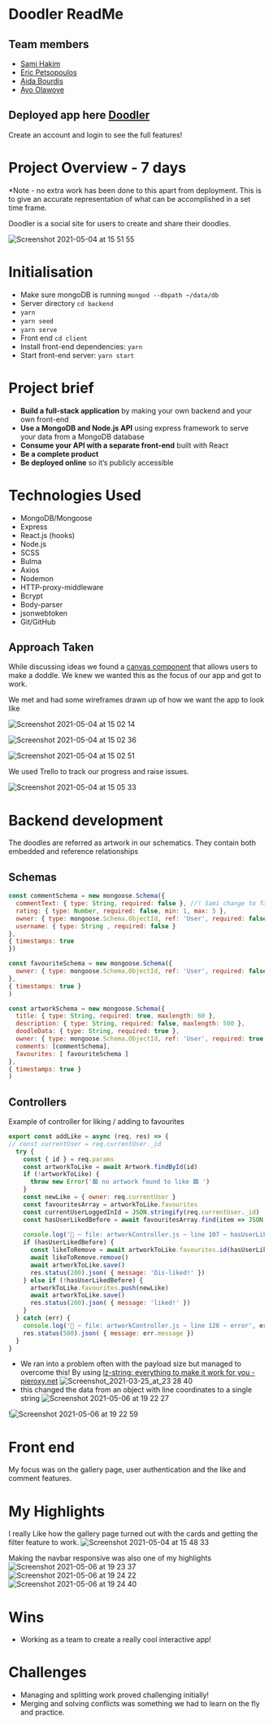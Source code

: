 # Doodler ReadMe 
## Team members
* [Sami Hakim](https://github.com/hamisakim)
* [Eric Petsopoulos](https://github.com/ericpesto)
* [Aida Bourdis](https://github.com/lesroissamusent)
* [Ayo Olawoye](https://github.com/ayoolawoye)

## Deployed app here [Doodler](https://doodler.netlify.app/)
Create an account and login to see the full features! 
# Project Overview - 7 days
*Note - no extra work has been done to this apart from deployment. This is to give an accurate representation of what can be accomplished in a set time frame.

Doodler is a social site for users to create and share their doodles. 

![Screenshot 2021-05-04 at 15 51 55](https://user-images.githubusercontent.com/76621344/117348412-137fa700-aea2-11eb-90ad-4ff23aa95cb2.png)



# Initialisation

* Make sure mongoDB is running  `mongod --dbpath ~/data/db`
* Server directory  `cd backend`
* `yarn`
* `yarn seed`
* `yarn serve`
* Front end  `cd client`
* Install front-end dependencies: `yarn`
* Start front-end server: `yarn start`

# Project brief
* **Build a full-stack application** by making your own backend and your own front-end
* **Use a MongoDB and Node.js API** using express framework to serve your data from a MongoDB database
* **Consume your API with a separate front-end** built with React
* **Be a complete product** 
* **Be deployed online** so it’s publicly accessible
# Technologies Used
* MongoDB/Mongoose
* Express
* React.js (hooks)
* Node.js
* SCSS
* Bulma
* Axios
* Nodemon
* HTTP-proxy-middleware
* Bcrypt
* Body-parser
* jsonwebtoken
* Git/GitHub

## Approach Taken 
While discussing ideas we found a [ canvas component](https://www.npmjs.com/package/react-canvas-draw) that allows users to make a doddle. We knew we wanted this as the focus of our app and got to work. 

We met and had some wireframes drawn up of how we want the app to look like

![Screenshot 2021-05-04 at 15 02 14](https://user-images.githubusercontent.com/76621344/117348437-1a0e1e80-aea2-11eb-8287-a1e3156a1921.png)


![Screenshot 2021-05-04 at 15 02 36](https://user-images.githubusercontent.com/76621344/117348444-1c707880-aea2-11eb-83ee-f096a15ae167.png)


![Screenshot 2021-05-04 at 15 02 51](https://user-images.githubusercontent.com/76621344/117348460-1ed2d280-aea2-11eb-8fda-6d2f6c147547.png)

We used Trello to track our progress and raise issues.

![Screenshot 2021-05-04 at 15 05 33](https://user-images.githubusercontent.com/76621344/117348477-22665980-aea2-11eb-8a7b-09686ee5f6e8.png)



# Backend development
The doodles are referred as artwork in our schematics. They contain both embedded and reference relationships
## Schemas
``` javascript
const commentSchema = new mongoose.Schema({
  commentText: { type: String, required: false }, //! Sami change to false for star rating 
  rating: { type: Number, required: false, min: 1, max: 5 },
  owner: { type: mongoose.Schema.ObjectId, ref: 'User', required: false },
  username: { type: String , required: false }
},
{ timestamps: true
})

const favouriteSchema = new mongoose.Schema({
  owner: { type: mongoose.Schema.ObjectId, ref: 'User', required: false }
},
{ timestamps: true }
)

const artworkSchema = new mongoose.Schema({
  title: { type: String, required: true, maxlength: 60 },
  description: { type: String, required: false, maxlength: 500 },
  doodleData: { type: String, required: true },
  owner: { type: mongoose.Schema.ObjectId, ref: 'User', required: true  },
  comments: [commentSchema],
  favourites: [ favouriteSchema ]
},
{ timestamps: true }
)
```

## Controllers
Example of controller for liking / adding to favourites
``` javascript
export const addLike = async (req, res) => {
// const currentUser = req.currentUser._id
  try {
    const { id } = req.params
    const artworkToLike = await Artwork.findById(id)
    if (!artworkToLike) {
      throw new Error('🟥 no artwork found to like 🟥 ')
    }
    const newLike = { owner: req.currentUser }
    const favouritesArray = artworkToLike.favourites 
    const currentUserLoggedInId = JSON.stringify(req.currentUser._id)
    const hasUserLikedBefore = await favouritesArray.find(item => JSON.stringify(item.owner._id) === currentUserLoggedInId) 
    
    console.log('🐝 ~ file: artworkController.js ~ line 107 ~ hasUserLikedBefore', hasUserLikedBefore)
    if (hasUserLikedBefore) {
      const likeToRemove = await artworkToLike.favourites.id(hasUserLikedBefore._id)
      await likeToRemove.remove()
      await	artworkToLike.save()
      res.status(200).json( { message: 'Dis-liked!' })
    } else if (!hasUserLikedBefore) {
      artworkToLike.favourites.push(newLike)
      await	artworkToLike.save()
      res.status(200).json( { message: 'liked!' })
    }
  } catch (err) {
    console.log('🐝 ~ file: artworkController.js ~ line 128 ~ error', err)
    res.status(500).json( { message: err.message })
  }
}
```
* We ran into a problem often with the payload size but managed to overcome this! By using [lz-string: everything to make it work for you - pieroxy.net](https://pieroxy.net/blog/pages/lz-string/guide.html)
![Screenshot_2021-03-25_at_23 28 40](https://user-images.githubusercontent.com/76621344/117348576-42961880-aea2-11eb-9be7-66f7e35d2cb9.png)
* this changed the data from an object with line coordinates to a single string 
![Screenshot 2021-05-06 at 19 22 27](https://user-images.githubusercontent.com/76621344/117348601-4de94400-aea2-11eb-9113-afcd3f2a803a.png)




!![Screenshot 2021-05-06 at 19 22 59](https://user-images.githubusercontent.com/76621344/117348618-52adf800-aea2-11eb-8717-aa638f19ef7f.png)



# Front end
My focus was on the gallery page, user authentication and the like and comment features.

# My Highlights
I really Like how the gallery page turned out with the cards and getting the filter feature to work.
![Screenshot 2021-05-04 at 15 48 33](https://user-images.githubusercontent.com/76621344/117348638-5a6d9c80-aea2-11eb-9ceb-ce6f0a46ac69.png)

Making the navbar responsive was also one of my highlights 
![Screenshot 2021-05-06 at 19 23 37](https://user-images.githubusercontent.com/76621344/117348678-65283180-aea2-11eb-8511-3e542736a985.png)
![Screenshot 2021-05-06 at 19 24 22](https://user-images.githubusercontent.com/76621344/117348685-66595e80-aea2-11eb-9e23-9c2729092abe.png)
![Screenshot 2021-05-06 at 19 24 40](https://user-images.githubusercontent.com/76621344/117348691-678a8b80-aea2-11eb-982f-40753a489065.png)


# Wins 
* Working as a team to create a really cool interactive app!
# Challenges 
* Managing and splitting work proved challenging initially!
* Merging and solving conflicts was something we had to learn on the fly and practice.  




